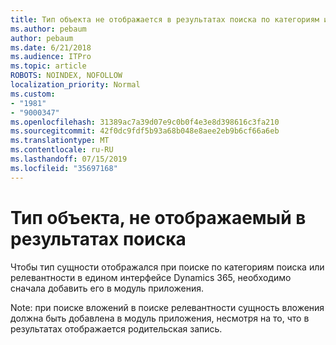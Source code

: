 ```yaml
---
title: Тип объекта не отображается в результатах поиска по категориям или релевантности в едином интерфейсе Dynamics 365
ms.author: pebaum
author: pebaum
ms.date: 6/21/2018
ms.audience: ITPro
ms.topic: article
ROBOTS: NOINDEX, NOFOLLOW
localization_priority: Normal
ms.custom:
- "1981"
- "9000347"
ms.openlocfilehash: 31389ac7a39d07e9c0b0f4e3e8d398616c3fa210
ms.sourcegitcommit: 42f0dc9fdf5b93a68b048e8aee2eb9b6cf66a6eb
ms.translationtype: MT
ms.contentlocale: ru-RU
ms.lasthandoff: 07/15/2019
ms.locfileid: "35697168"
---
```

# <a name="entity-type-not-showing-in-search-results"></a>Тип объекта, не отображаемый в результатах поиска

Чтобы тип сущности отображался при поиске по категориям поиска или релевантности в едином интерфейсе Dynamics 365, необходимо сначала добавить его в модуль приложения.

Note: при поиске вложений в поиске релевантности сущность вложения должна быть добавлена в модуль приложения, несмотря на то, что в результатах отображается родительская запись.
